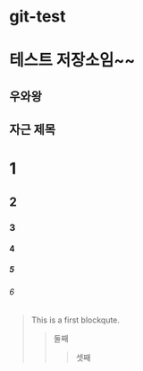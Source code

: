 # git-test
테스트 저장소임~~
==================
## 우와왕
자근 제목
----------
# 1
## 2
### 3
#### 4
##### 5
###### 6
> This is a first blockqute.
> > 둘째
> > > 셋째

